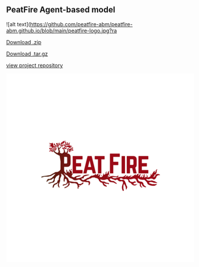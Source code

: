 ## PeatFire Agent-based model

![alt text](https://github.com/peatfire-abm/peatfire-abm.github.io/blob/main/peatfire-logo.jpg?ra

[Download .zip](https://github.com/kiranaw/PeatFire/archive/1.0.zip) 

[Download .tar.gz](https://github.com/kiranaw/PeatFire/archive/1.0.tar.gz)

[view project repository](https://github.com/kiranaw/PeatFire) 

![alt text](https://github.com/peatfire-abm/peatfire-abm.github.io/blob/main/PF-01.jpg?raw=true)

